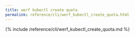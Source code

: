 ```yaml
---
title: werf kubectl create quota
permalink: reference/cli/werf_kubectl_create_quota.html
---
```


{% include /reference/cli/werf_kubectl_create_quota.md %}
